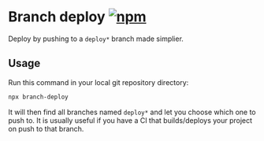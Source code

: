 # Branch deploy [![npm](https://img.shields.io/npm/v/branch-deploy.svg)](https://www.npmjs.com/package/branch-deploy)

Deploy by pushing to a `deploy*` branch made simplier.

## Usage

Run this command in your local git repository directory:

```bash
npx branch-deploy
```

It will then find all branches named `deploy*` and let you choose which one to push to. It is usually useful if you have a CI that builds/deploys your project on push to that branch.
